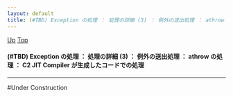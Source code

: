 ```yaml
---
layout: default
title: (#TBD) Exception の処理 ： 処理の詳細 (3) ： 例外の送出処理 ： athrow の処理 ： C2 JIT Compiler が生成したコードでの処理
---
```

[Up](noHNONT0aT.html) [Top](../index.html)

#### (#TBD) Exception の処理 ： 処理の詳細 (3) ： 例外の送出処理 ： athrow の処理 ： C2 JIT Compiler が生成したコードでの処理

--- 
#Under Construction





